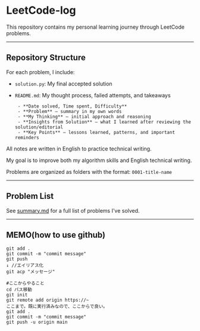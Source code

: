 # LeetCode-log

This repository contains my personal learning journey through LeetCode problems.

---

## Repository Structure

For each problem, I include:
- `solution.py`: My final accepted solution
- `README.md`: My thought process, failed attempts, and takeaways 

       - **Date solved, Time spent, Difficulty**  
       - **Problem** – summary in my own words  
       - **My Thinking** – initial approach and reasoning  
       - **Insights from Solution** – what I learned after reviewing the solution/editorial  
       - **Key Points** – lessons learned, patterns, and important reminders

All notes are written in English to practice technical writing.

My goal is to improve both my algorithm skills and English technical writing.

Problems are organized as folders with the format: `0001-title-name`

---

## Problem List

See [summary.md](./summary.md) for a full list of problems I've solved.

---

## MEMO(how to use github)

```
git add .
git commit -m "commit message"
git push
↓ //エイリアス化
git acp "メッセージ"

#ここからやること
cd パス移動
git init
git remote add origin https://~
ここまで。既に実行済みなので、ここからで良い。
git add .  
git commit -m "commit message"
git push -u origin main 
```


